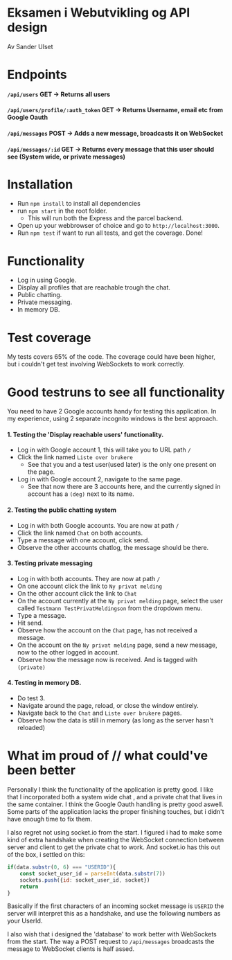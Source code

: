 # Eksamen i Webutvikling og API design
Av Sander Ulset

# Endpoints
#### `/api/users` GET -> Returns all users
#### `/api/users/profile/:auth_token` GET -> Returns Username, email etc from Google Oauth
#### `/api/messages` POST -> Adds a new message, broadcasts it on WebSocket
#### `/api/messages/:id` GET -> Returns every message that this user should see (System wide, or private messages)

# Installation
* Run `npm install` to install all dependencies
* run `npm start` in the root folder. 
    * This will run both the Express and the parcel backend. 
* Open up your webbrowser of choice and go to `http://localhost:3000`. 
* Run `npm test` if want to run all tests, and get the coverage.
Done!

# Functionality
- Log in using Google.
- Display all profiles that are reachable trough the chat.
- Public chatting.
- Private messaging.
- In memory DB.

# Test coverage
My tests covers 65% of the code. The coverage could have been higher, but i couldn't get test involving WebSockets to work 
correctly.

# Good testruns to see all functionality
You need to have 2 Google accounts handy for testing this application. In my experience, using 2 separate incognito windows
is the best approach.  

#### 1. Testing the 'Display reachable users' functionality.
* Log in with Google account 1, this will take you to URL path `/`
* Click the link named `Liste over brukere`
    * See that you and a test user(used later) is the only one present on the page.
* Log in with Google account 2, navigate to the same page. 
    * See that now there are 3 accounts here, and the currently signed in account has a `(deg)` next to its name.
#### 2. Testing the public chatting system
* Log in with both Google accounts. You are now at path `/`
* Click the link named `Chat` on both accounts.
* Type a message with one account, click send.
* Observe the other accounts chatlog, the message should be there.
#### 3. Testing private messaging
* Log in with both accounts. They are now at path `/`
* On one account click the link to `Ny privat melding`
* On the other account click the link to `Chat`
* On the account currently at the `Ny privat melding` page, select the user called `Testmann TestPrivatMeldingson` from the dropdown menu.
* Type a message.
* Hit send.
* Observe how the account on the `Chat` page, has not received a message.
* On the account on the `Ny privat melding` page, send a new message, now to the other logged in account.
* Observe how the message now is received. And is tagged with `(private)`
#### 4. Testing in memory DB.
* Do test 3.
* Navigate around the page, reload, or close the window entirely.
* Navigate back to the `Chat` and `Liste over brukere` pages.
* Observe how the data is still in memory (as long as the server hasn't reloaded)

# What im proud of // what could've been better
Personally I think the functionality of the application is pretty good. I like that I incorporated both a system wide chat 
, and a private chat that lives in the same container. I think the Google Oauth handling is pretty good aswell. Some parts of the application 
lacks the proper finishing touches, but i didn't have enough time to fix them. 

I also regret not using socket.io from the start. I figured i had to make some 
kind of extra handshake when creating the WebSocket connection between server and client to get the private chat to work. And socket.io 
has this out of the box, i settled on this: 
```javascript
if(data.substr(0, 6) === "USERID"){
    const socket_user_id = parseInt(data.substr(7))
    sockets.push({id: socket_user_id, socket})
    return
}
```
Basically if the first characters of an incoming socket message is `USERID` the server will interpret this as a handshake, 
and use the following numbers as your UserId.

I also wish that i designed the 'database' to work better with WebSockets from the start. The way a POST request to `/api/messages` broadcasts 
the message to WebSocket clients is half assed.